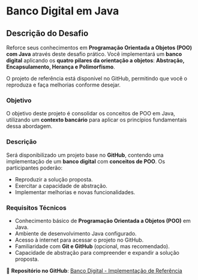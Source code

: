 # Banco Digital em Java  

## Descrição do Desafio  
Reforce seus conhecimentos em **Programação Orientada a Objetos (POO) com Java** através deste desafio prático. Você implementará um **banco digital** aplicando os **quatro pilares da orientação a objetos**: **Abstração, Encapsulamento, Herança e Polimorfismo**.  

O projeto de referência está disponível no GitHub, permitindo que você o reproduza e faça melhorias conforme desejar.  

### Objetivo  
O objetivo deste projeto é consolidar os conceitos de POO em Java, utilizando um **contexto bancário** para aplicar os princípios fundamentais dessa abordagem.  

### Descrição  
Será disponibilizado um projeto base no **GitHub**, contendo uma implementação de um **banco digital** com **conceitos de POO**. Os participantes poderão:  

- Reproduzir a solução proposta.  
- Exercitar a capacidade de abstração.  
- Implementar melhorias e novas funcionalidades.  

### Requisitos Técnicos  
- Conhecimento básico de **Programação Orientada a Objetos (POO)** em Java.  
- Ambiente de desenvolvimento Java configurado.  
- Acesso à internet para acessar o projeto no GitHub.  
- Familiaridade com **Git e GitHub** (opcional, mas recomendado).  
- Capacidade de abstração para compreender e expandir a solução proposta.  

🔗 **Repositório no GitHub**: [Banco Digital - Implementação de Referência](https://github.com/falvojr/lab-banco-digital-oo)  
